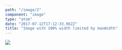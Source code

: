 ```yaml
---
path: "/image/2"
component: "image"
type: "atom"
date: "2017-07-12T17:12:33.962Z"
title: "Image with 100% width limited by maxWidth"
---
```

<codeblock>
<Image
  src="https://serverless.com/_/src/assets/images/framework-illustration1.3bdc16d13c0fa1961b73f0d14e1f97e6.png"
  width={1}
  maxWidth="400px"
/>
</codeblock>
